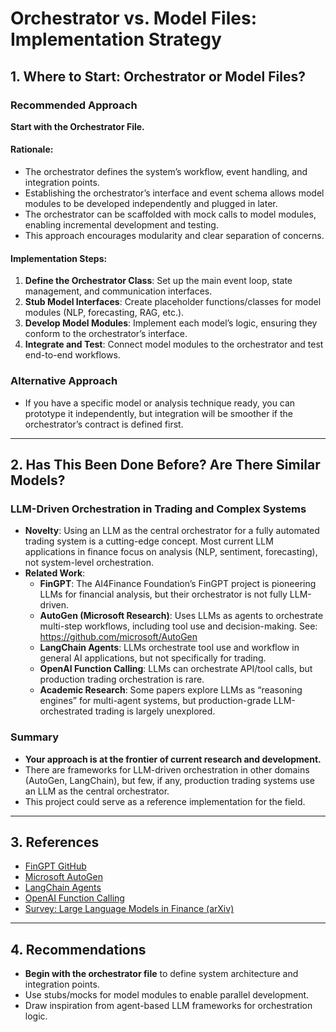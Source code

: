 # Orchestrator vs. Model Files: Implementation Strategy

## 1. Where to Start: Orchestrator or Model Files?

### Recommended Approach

**Start with the Orchestrator File.**

#### Rationale:
- The orchestrator defines the system’s workflow, event handling, and integration points.
- Establishing the orchestrator’s interface and event schema allows model modules to be developed independently and plugged in later.
- The orchestrator can be scaffolded with mock calls to model modules, enabling incremental development and testing.
- This approach encourages modularity and clear separation of concerns.

#### Implementation Steps:
1. **Define the Orchestrator Class**: Set up the main event loop, state management, and communication interfaces.
2. **Stub Model Interfaces**: Create placeholder functions/classes for model modules (NLP, forecasting, RAG, etc.).
3. **Develop Model Modules**: Implement each model’s logic, ensuring they conform to the orchestrator’s interface.
4. **Integrate and Test**: Connect model modules to the orchestrator and test end-to-end workflows.

### Alternative Approach

- If you have a specific model or analysis technique ready, you can prototype it independently, but integration will be smoother if the orchestrator’s contract is defined first.

---

## 2. Has This Been Done Before? Are There Similar Models?

### LLM-Driven Orchestration in Trading and Complex Systems

- **Novelty**: Using an LLM as the central orchestrator for a fully automated trading system is a cutting-edge concept. Most current LLM applications in finance focus on analysis (NLP, sentiment, forecasting), not system-level orchestration.
- **Related Work**:
    - **FinGPT**: The AI4Finance Foundation’s FinGPT project is pioneering LLMs for financial analysis, but their orchestrator is not fully LLM-driven.
    - **AutoGen (Microsoft Research)**: Uses LLMs as agents to orchestrate multi-step workflows, including tool use and decision-making. See: https://github.com/microsoft/AutoGen
    - **LangChain Agents**: LLMs orchestrate tool use and workflow in general AI applications, but not specifically for trading.
    - **OpenAI Function Calling**: LLMs can orchestrate API/tool calls, but production trading orchestration is rare.
    - **Academic Research**: Some papers explore LLMs as “reasoning engines” for multi-agent systems, but production-grade LLM-orchestrated trading is largely unexplored.

### Summary

- **Your approach is at the frontier of current research and development.**
- There are frameworks for LLM-driven orchestration in other domains (AutoGen, LangChain), but few, if any, production trading systems use an LLM as the central orchestrator.
- This project could serve as a reference implementation for the field.

---

## 3. References

- [FinGPT GitHub](https://github.com/AI4Finance-Foundation/FinGPT)
- [Microsoft AutoGen](https://github.com/microsoft/AutoGen)
- [LangChain Agents](https://python.langchain.com/docs/modules/agents/)
- [OpenAI Function Calling](https://platform.openai.com/docs/guides/function-calling)
- [Survey: Large Language Models in Finance (arXiv)](https://arxiv.org/abs/2306.06031)

---

## 4. Recommendations

- **Begin with the orchestrator file** to define system architecture and integration points.
- Use stubs/mocks for model modules to enable parallel development.
- Draw inspiration from agent-based LLM frameworks for orchestration logic.